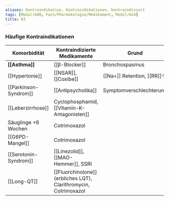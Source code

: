 ```yaml
---
aliases: Kontraindikation, Kontraindikationen, kontraindiziert
tags: [Modul/m00, Fach/Pharmakologie/Medikament, Modul/m24]
title: KI
---
```

### Häufige Kontraindikationen
| Komorbidität        | Kontraindizierte Medikamente                | Grund                      |
| ------------------- | ------------------------------------------- | -------------------------- |
| **[[Asthma]]**      | [[β-Blocker]]                               | Bronchospasmus             |
| [[Hypertonie]]      | [[NSAR]], [[Coxibe]]                        | [[Na+]] Retention, [[RR]]↑ |
| [[Parkinson-Syndrom]]       | [[Antipsychotika]]                          | Symptomverschlechterung    |
| [[Leberzirrhose]]   | Cyclophosphamid, [[Vitamin-K-Antagonisten]] |                            |
| Säuglinge <6 Wochen | Cotrimoxazol                                |                            |
| [[G6PD-Mangel]]     | Cotrimoxazol                                |                            |
| [[Serotonin-Syndrom]]   | [[Linezolid]], [[MAO-Hemmer]], SSRI         |                            |
| [[Long-QT]]         | [[Fluorchinolone]] (erbliches LQT), Clarithromycin, Cotrimoxazol                                            |                            |
